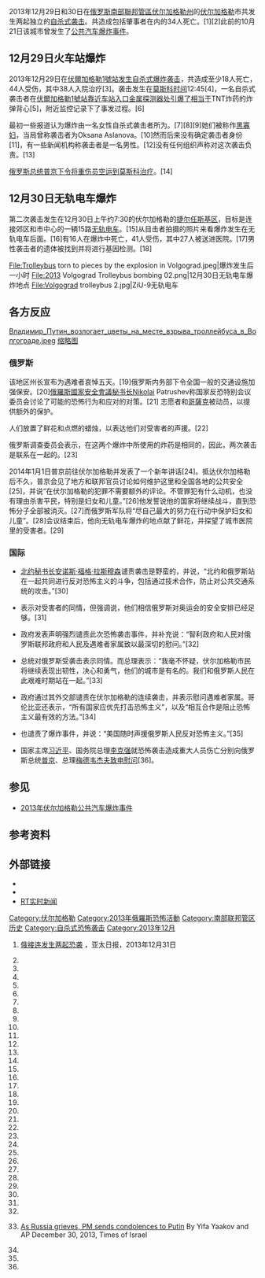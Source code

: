2013年12月29日和30日在[俄罗斯](../Page/俄罗斯.md "wikilink")[南部聯邦管區](../Page/南部聯邦管區.md "wikilink")[伏尔加格勒州](../Page/伏尔加格勒州.md "wikilink")的[伏尔加格勒](../Page/伏尔加格勒.md "wikilink")市共发生两起独立的[自杀式袭击](https://zh.wikipedia.org/wiki/自杀式袭击 "wikilink")。共造成包括肇事者在内的34人死亡。\[1\]\[2\]此前的10月21日该城市曾发生了[公共汽车爆炸事件](../Page/2013年伏尔加格勒公共汽车爆炸事件.md "wikilink")。

## 12月29日火车站爆炸

2013年12月29日在[伏爾加格勒1號站发生自杀式爆炸袭击](https://zh.wikipedia.org/wiki/伏爾加格勒1號站 "wikilink")，共造成至少18人死亡，44人受伤，其中38人入院治疗\[3\]。袭击发生在[莫斯科时间](https://zh.wikipedia.org/wiki/莫斯科时间 "wikilink")12:45\[4\]，一名自杀式袭击者在[伏爾加格勒1號站靠近车站入口金属探测器处引爆了相当于](https://zh.wikipedia.org/wiki/伏爾加格勒1號站 "wikilink")TNT炸药的炸弹背心\[5\]，附近监控记录下了事发过程。\[6\]

最初一些报道认为爆炸由一名女性自杀式袭击者所为。\[7\]\[8\]\[9\]她们被称作[黑寡妇](https://zh.wikipedia.org/wiki/黑寡妇_\(车臣\) "wikilink")，当局曾称袭击者为Oksana
Aslanova。\[10\]然而后来没有确定袭击者身份\[11\]，有一些新闻机构称袭击者是一名男性。\[12\]没有任何组织声称对这次袭击负责。\[13\]

[俄罗斯总统](../Page/俄罗斯总统.md "wikilink")[普京下令将重伤员空运到莫斯科治疗](https://zh.wikipedia.org/wiki/普京 "wikilink")。\[14\]

## 12月30日无轨电车爆炸

第二次袭击发生在12月30日上午约7:30的伏尔加格勒的[捷尔任斯基区](https://zh.wikipedia.org/wiki/捷尔任斯基区 "wikilink")，目标是连接郊区和市中心的一辆15路[无轨电车](https://zh.wikipedia.org/wiki/无轨电车 "wikilink")。\[15\]从目击者拍摄的照片来看爆炸发生在无轨电车后面。\[16\]有16人在爆炸中死亡，41人受伤，其中27人被送进医院。\[17\]男性袭击者的遗体被找到并将进行基因检测。\[18\]

<File:Trolleybus> torn to pieces by the explosion in
Volgograd.jpeg|爆炸发生后一小时 <File:2013> Volgograd Trolleybus
bombing 02.png|12月30日无轨电车爆炸地点 <File:Volgograd> trolleybus
2.jpg|ZiU-9无轨电车

## 各方反应

[Владимир_Путин_возлогает_цветы_на_месте_взрыва_троллейбуса_в_Волгограде.jpeg](https://zh.wikipedia.org/wiki/File:Владимир_Путин_возлогает_цветы_на_месте_взрыва_троллейбуса_в_Волгограде.jpeg "fig:Владимир_Путин_возлогает_цветы_на_месте_взрыва_троллейбуса_в_Волгограде.jpeg")
[缩略图](https://zh.wikipedia.org/wiki/File:Solidarity_with_Volgograd_2013-12-30-4.JPG "fig:缩略图")

### 俄罗斯

该地区州长宣布为遇难者哀悼五天。\[19\]俄罗斯内务部下令全国一般的交通设施加强保安。\[20\][俄羅斯國家安全會議秘书长Nikolai](https://zh.wikipedia.org/wiki/俄羅斯國家安全會議 "wikilink")
Patrushev称国家反恐特别会议委员会讨论了可能的恐怖行为和应对的对策。\[21\]
志愿者和[哥薩克](../Page/哥薩克.md "wikilink")被动员，以提供额外的保护。

人们放置了鲜花和点燃的蜡烛，以表达他们对受害者的声援。\[22\]

俄罗斯调查委员会表示，在这两个爆炸中所使用的炸药是相同的，因此，两次袭击是联系在一起的。\[23\]

2014年1月1日普京前往伏尔加格勒并发表了一个新年讲话\[24\]。抵达伏尔加格勒后不久，普京会见了地方和联邦官员讨论如何维护这里和全国各地的公共安全\[25\]，并说“在伏尔加格勒的犯罪不需要额外的评论。不管罪犯有什么动机，也没有理由杀害平民，特别是妇女和儿童。”\[26\]他发誓说他的国家将继续战斗，直到恐怖分子全部被消灭。\[27\]而俄罗斯军队将“尽自己最大的努力在行动中保护妇女和儿童”。\[28\]会议结束后，他向无轨电车爆炸的地点献了鲜花，并探望了城市医院里的受害者。\[29\]

### 国际

  - [北约秘书长](https://zh.wikipedia.org/wiki/北约 "wikilink")[安诺斯·福格·拉斯穆森](../Page/安诺斯·福格·拉斯穆森.md "wikilink")谴责袭击是野蛮的，并说，“北约和俄罗斯站在一起共同进行反对恐怖主义的斗争，包括通过技术合作，防止对公共交通系统的攻击。”\[30\]

<!-- end list -->

  - 表示对受害者的同情，但强调说，他们相信俄罗斯对奥运会的安全安排已经足够。\[31\]

<!-- end list -->

  - 政府发表声明强烈谴责此次恐怖袭击事件，并补充说：“智利政府和人民对俄罗斯联邦政府和人民及遇难者家属致以最深切的慰问。”\[32\]

<!-- end list -->

  - 总统对俄罗斯受袭击表示同情。而总理表示：“我毫不怀疑，伏尔加格勒市民将继续表现出韧性，决心和勇气，他们的城市是有名的。我们和俄罗斯人民在此艰难时期站在一起。”\[33\]

<!-- end list -->

  - 政府通过其外交部谴责在伏尔加格勒的连续袭击，并表示慰问遇难者家属。哥伦比亚还表示，“所有国家应优先打击恐怖主义”，以及“相互合作是阻止恐怖主义最有效的方法。”\[34\]

<!-- end list -->

  - 也谴责了爆炸事件，并说：“美国随时声援俄罗斯人民反对恐怖主义。”\[35\]

<!-- end list -->

  - 国家主席[习近平](../Page/习近平.md "wikilink")、国务院总理[李克强](../Page/李克强.md "wikilink")就恐怖袭击造成重大人员伤亡分别向俄罗斯总统[普京](https://zh.wikipedia.org/wiki/普京 "wikilink")、总理[梅德韦杰夫致电慰问](../Page/德米特里·阿纳托利耶维奇·梅德韦杰夫.md "wikilink")\[36\]。

## 参见

  - [2013年伏尔加格勒公共汽车爆炸事件](../Page/2013年伏尔加格勒公共汽车爆炸事件.md "wikilink")

## 参考资料

## 外部链接

  -
  -
  - [RT实时新闻](http://rt.com/news/volgograd-suicide-bombing-updates-940/)

[Category:伏尔加格勒](https://zh.wikipedia.org/wiki/Category:伏尔加格勒 "wikilink")
[Category:2013年俄羅斯恐怖活動](https://zh.wikipedia.org/wiki/Category:2013年俄羅斯恐怖活動 "wikilink")
[Category:南部联邦管区历史](https://zh.wikipedia.org/wiki/Category:南部联邦管区历史 "wikilink")
[Category:自杀式恐怖袭击](https://zh.wikipedia.org/wiki/Category:自杀式恐怖袭击 "wikilink")
[Category:2013年12月](https://zh.wikipedia.org/wiki/Category:2013年12月 "wikilink")

1.  [俄接连发生两起恐袭](http://www.apdnews.com/photo/58160.html)
    ，亚太日报，2013年12月31日

2.

3.
4.

5.

6.

7.
8.

9.

10.

11.

12.

13.

14.
15.

16.

17.

18.
19.
20.
21.

22.

23.

24.
25.
26.

27.
28.
29.

30.

31.

32.

33. [As Russia grieves, PM sends condolences to
    Putin](http://www.timesofisrael.com/as-russia-grieves-pm-sends-condolences-to-putin/#ixzz2pFu2ycBc)
    By Yifa Yaakov and AP December 30, 2013, Times of Israel

34.

35.

36.